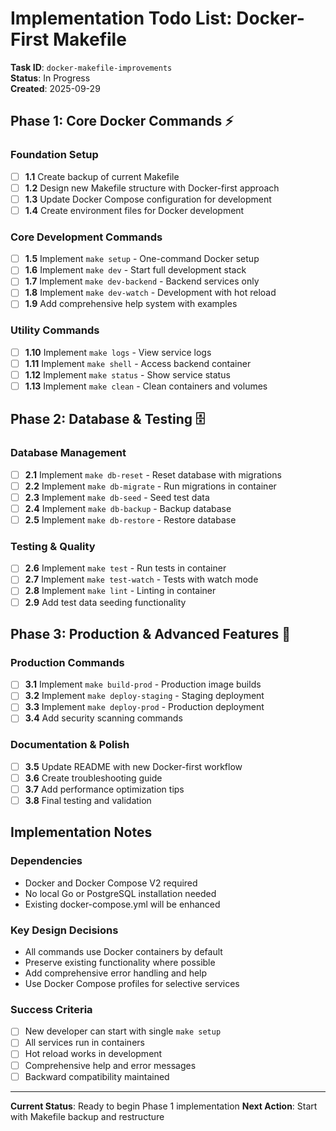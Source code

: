 # Implementation Todo List: Docker-First Makefile

**Task ID**: `docker-makefile-improvements`  
**Status**: In Progress  
**Created**: 2025-09-29  

## Phase 1: Core Docker Commands ⚡

### Foundation Setup
- [ ] **1.1** Create backup of current Makefile
- [ ] **1.2** Design new Makefile structure with Docker-first approach
- [ ] **1.3** Update Docker Compose configuration for development
- [ ] **1.4** Create environment files for Docker development

### Core Development Commands
- [ ] **1.5** Implement `make setup` - One-command Docker setup
- [ ] **1.6** Implement `make dev` - Start full development stack
- [ ] **1.7** Implement `make dev-backend` - Backend services only
- [ ] **1.8** Implement `make dev-watch` - Development with hot reload
- [ ] **1.9** Add comprehensive help system with examples

### Utility Commands
- [ ] **1.10** Implement `make logs` - View service logs
- [ ] **1.11** Implement `make shell` - Access backend container
- [ ] **1.12** Implement `make status` - Show service status
- [ ] **1.13** Implement `make clean` - Clean containers and volumes

## Phase 2: Database & Testing 🗄️

### Database Management
- [ ] **2.1** Implement `make db-reset` - Reset database with migrations
- [ ] **2.2** Implement `make db-migrate` - Run migrations in container
- [ ] **2.3** Implement `make db-seed` - Seed test data
- [ ] **2.4** Implement `make db-backup` - Backup database
- [ ] **2.5** Implement `make db-restore` - Restore database

### Testing & Quality
- [ ] **2.6** Implement `make test` - Run tests in container
- [ ] **2.7** Implement `make test-watch` - Tests with watch mode
- [ ] **2.8** Implement `make lint` - Linting in container
- [ ] **2.9** Add test data seeding functionality

## Phase 3: Production & Advanced Features 🚀

### Production Commands
- [ ] **3.1** Implement `make build-prod` - Production image builds
- [ ] **3.2** Implement `make deploy-staging` - Staging deployment
- [ ] **3.3** Implement `make deploy-prod` - Production deployment
- [ ] **3.4** Add security scanning commands

### Documentation & Polish
- [ ] **3.5** Update README with new Docker-first workflow
- [ ] **3.6** Create troubleshooting guide
- [ ] **3.7** Add performance optimization tips
- [ ] **3.8** Final testing and validation

## Implementation Notes

### Dependencies
- Docker and Docker Compose V2 required
- No local Go or PostgreSQL installation needed
- Existing docker-compose.yml will be enhanced

### Key Design Decisions
- All commands use Docker containers by default
- Preserve existing functionality where possible
- Add comprehensive error handling and help
- Use Docker Compose profiles for selective services

### Success Criteria
- [ ] New developer can start with single `make setup`
- [ ] All services run in containers
- [ ] Hot reload works in development
- [ ] Comprehensive help and error messages
- [ ] Backward compatibility maintained

---

**Current Status**: Ready to begin Phase 1 implementation
**Next Action**: Start with Makefile backup and restructure
